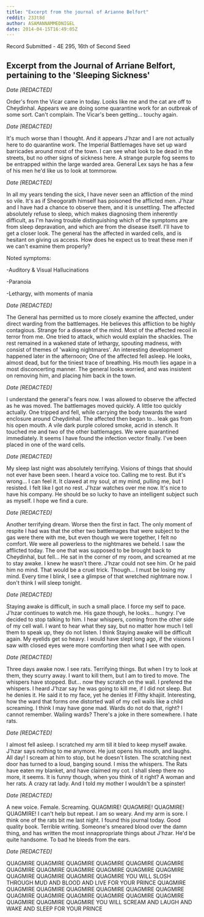 ```yaml
---
title: "Excerpt from the journal of Arianne Belfort"
reddit: 233t8d
author: ASAMANNAMMEDNIGEL
date: 2014-04-15T16:49:05Z
---
```


Record Submitted - 4E 295, 16th of Second Seed

Excerpt from the Journal of Arriane Belfort, pertaining to the 'Sleeping Sickness'
-----------------------------------------------------

*Date [REDACTED]*

Order's from the Vicar came in today. Looks like me and the cat are off to Cheydinhal. Appears we are doing some quarantine work for an outbreak of some sort. Can't complain. The Vicar's been getting... touchy again.




*Date [REDACTED]*

It's much worse than I thought. And it appears J'hzar and I are not actually here to do quarantine work. The Imperial Battlemages have set up ward barricades around most of the town. I can see what look to be dead in the streets, but no other signs of sickness here. A strange purple fog seems to be entrapped within the large warded area. General Lex says he has a few of his men he'd like us to look at tommorow.




*Date [REDACTED]*

In all my years tending the sick, I have never seen an affliction of the mind so vile. It's as if Sheogorath himself has poisoned the afflicted men. J'hzar and I have had a chance to observe them, and it is unsettling. The affected absolutely refuse to sleep, which makes diagnosing them inherently difficult, as I'm having trouble distinguishing which of the symptoms are from sleep depravation, and which are from the disease itself. I'll have to get a closer look. The general has the affected in warded cells, and is hesitant on giving us access. How does he expect us to treat these men if we can't examine them properly?

Noted symptoms: 

-Auditory &amp; Visual Hallucinations

-Paranoia

-Lethargy, with moments of mania




*Date [REDACTED]*

The General has permitted us to more closely examine the affected, under direct warding from the battlemages. He believes this affliction to be highly contagious. Strange for a disease of the mind. Most of the affected recoil in terror from me. One tried to attack, which would explain the shackles. The rest remained in a wakened state of lethargy, spouting madness, with consist of themes of 'waking nightmares'. 
An interesting development happened later in the afternoon; One of the affected fell asleep. He looks, almost dead, but for the tiniest trace of breathing. His mouth lies agape in a most disconcerting manner. The general looks worried, and was insistent on removing him, and placing him back in the town.




*Date [REDACTED]*

I understand the general's fears now. I was allowed to observe the affected as he was moved. The battlemages moved quickly. A little too quickly actually. One tripped and fell, while carrying the body towards the ward enclosure around Cheydinhal. The affected then began to... leak gas from his open mouth. A vile dark purple colored smoke, acrid in stench. It touched me and two of the other battlemages. We were quarantined immediately. It seems I have found the infection vector finally. I've been placed in one of the ward cells. 




*Date [REDACTED]*

My sleep last night was absolutely terrifying. Visions of things that should not ever have been seen. I heard a voice too. Calling me to rest. But it's wrong... I can feel it. It clawed at my soul, at my mind, pulling me, but I resisted. I felt like I got no rest. J'hzar watches over me now. It's nice to have his company. He should be so lucky to have an intelligent subject such as myself. I hope we find a cure.




*Date [REDACTED]*

Another terrifying dream. Worse then the first in fact. The only moment of respite I had was that the other two battlemages that were subject  to the gas were there with me, but even though we were together, I felt no comfort. We were all powerless to the nightmares we beheld. I saw the afflicted today. The one that was supposed to be brought back to Cheydinhal, but fell... He sat in the corner of my room, and screamed at me to stay awake. I knew he wasn't there. J'hzar could not see him. Or he paid him no mind. That would be a cruel trick. Though... I must be losing my mind. Every time I blink, I see a glimpse of that wretched  nightmare now. I don't think I will sleep tonight.




*Date [REDACTED]*

Staying awake is difficult, in such a small place. I force my self to pace. J'hzar continues to watch me. His gaze though, he looks... hungry. I've decided to stop talking to him. I hear whispers, coming from the other side of my cell wall. I want to hear what they say, but no matter how much I tell them to speak up, they do not listen. I think Staying awake will be difficult again. My eyelids get so heavy. I would have slept long ago, if the visions I saw with closed eyes were more comforting then what I see with open.




*Date [REDACTED]*

Three days awake now. I see rats. Terrifying things. But when I try to look at them, they scurry away. I want to kill them, but I am to tired to move. The whispers have stopped. But... now they scratch on the wall. I prefered the whispers. I heard J'hzar say he was going to kill me, if I did not sleep. But he denies it. He said it to my face, yet he denies it! Filthy khajiit. Interesting, how the ward that forms one distorted wall of my cell wails like a child screaming. I think I may have gone mad. Wards do not do that, right? I cannot remember. Wailing wards? There's a joke in there somewhere. I hate rats.




*Date [REDACTED]*

I almost fell asleep. I scratched my arm till it bled to keep myself awake. J'hzar says nothing to me anymore. He just opens his mouth, and laughs. All day! I scream at him to stop, but he doesn't listen. The scratching next door has turned to a loud, banging sound. I miss the whispers. The Rats have eaten my blanket, and have claimed my cot. I shall sleep there no more, it seems. It is funny though, when you think of it right? A woman and her rats. A crazy rat lady. And I told my mother I wouldn't be a spinster!




*Date [REDACTED]*

A new voice. Female. Screaming. QUAGMIRE! QUAGMIRE! QUAGMIRE! QUAGMIRE!
I can't help but repeat. I am so weary. And my arm is sore. I think one of the rats bit me last night. I found this journal today. Good quality book. Terrible writing. Someone's smeared blood over the damn thing, and has written the most innappropriate things about J'hzar. He'd be quite handsome. To bad he bleeds from the ears.




*Date [REDACTED]*

QUAGMIRE QUAGMIRE QUAGMIRE QUAGMIRE QUAGMIRE QUAGMIRE QUAGMIRE QUAGMIRE QUAGMIRE QUAGMIRE QUAGMIRE QUAGMIRE QUAGMIRE QUAGMIRE QUAGMIRE QUAGMIRE YOU WILL SLOSH THROUGH MUD AND BLOOD AND LIVE FOR YOUR PRINCE QUAGMIRE QUAGMIRE QUAGMIRE QUAGMIRE QUAGMIRE QUAGMIRE QUAGMIRE QUAGMIRE QUAGMIRE QUAGMIRE QUAGMIRE QUAGMIRE QUAGMIRE QUAGMIRE QUAGMIRE QUAGMIRE YOU WILL SCREAM AND LAUGH AND WAKE AND SLEEP FOR YOUR PRINCE
